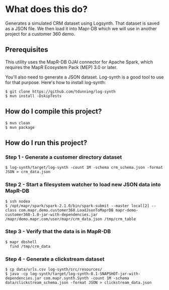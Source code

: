 # What does this do?

Generates a simulated CRM dataset using Logsynth. That dataset is saved as a JSON file. We then load it into Mapr-DB which we will use in another project for a customer 360 demo.

## Prerequisites

This utility uses the MapR-DB OJAI connector for Apache Spark, which requires the MapR Ecosystem Pack (MEP) 3.0 or later.
  
You'll also need to generate a JSON dataset. Log-synth is a good tool to use for that purpose. Here's how to install log-synth:

    $ git clone https://github.com/tdunning/log-synth
    $ mvn install -DskipTests

## How do I compile this project?

    $ mvn clean
    $ mvn package

## How do I run this project?

### Step 1 - Generate a customer directory dataset

    $ log-synth/target/log-synth -count 1M -schema crm_schema.json -format JSON > crm_data.json

### Step 2 - Start a filesystem watcher to load new JSON data into MapR-DB

    $ ssh nodea
    $ /opt/mapr/spark/spark-2.1.0/bin/spark-submit --master local[2] --class com.mapr.demo.customer360.LoadJsonToMaprDB mapr-demo-customer360-1.0-jar-with-dependencies.jar /mapr/demo.mapr.com/user/mapr/crm_data.json /tmp/crm_table

### Step 3 - Verify that the data is in MapR-DB

    $ mapr dbshell
      find /tmp/crm_data

### Step 4 - Generate a clickstream dataset

    $ cp data/urls.csv log-synth/src/resources/
    $ java -cp log-synth/target/log-synth-0.1-SNAPSHOT-jar-with-dependencies.jar com.mapr.synth.Synth -count 1M -schema data/clickstream_schema.json -format JSON > clickstream_data.json
